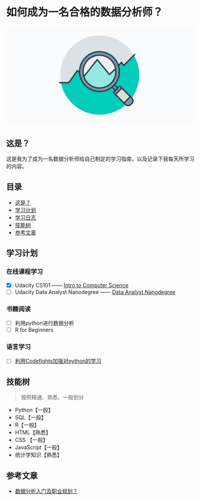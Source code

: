 # 如何成为一名合格的数据分析师？
![Become a data analyst!](extras/Data-Analyst.png)
## 这是？
这是我为了成为一名数据分析师给自己制定的学习指南，以及记录下我每天所学习的内容。


## 目录
- [这是？](#这是)
- [学习计划](#学习计划)
- [学习日志](https://github.com/clarkyu2016/logbook/blob/master/DAILYLOG.md)
- [技能树](#技能树)
- [参考文章](#参考文章)


## 学习计划

### 在线课程学习
  - [x] Udacity CS101 —— [Intro to Computer Science](https://www.udacity.com/course/intro-to-computer-science--cs101)
  - [ ] Udacity Data Analyst Nanodegree —— [Data Analyst Nanodegree](https://www.udacity.com/course/data-analyst-nanodegree--nd002)

### 书籍阅读
  - [ ] 利用python进行数据分析
  - [ ] R for Beginners

### 语言学习
  - [ ] [利用Codefights加强对python的学习](https://codefights.com/)

## 技能树
>按照精通、熟悉、一般划分

- Python【一般】
- SQL【一般】
- R【一般】
- HTML【熟悉】
- CSS 【一般】
- JavaScript【一般】
- 统计学知识【熟悉】

## 参考文章

- [数据分析入门及职业规划？](https://www.zhihu.com/question/28945531)

